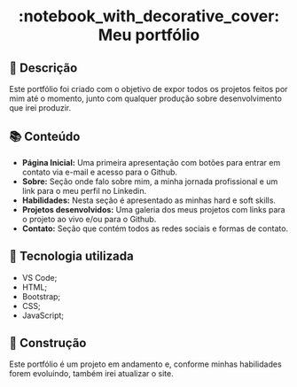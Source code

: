 <h1 align="center">:notebook_with_decorative_cover: Meu portfólio</h1>

## :memo: Descrição
Este portfólio foi criado com o objetivo de expor todos os projetos feitos por mim até o momento, junto com qualquer produção sobre desenvolvimento que irei produzir.

## :books: Conteúdo
* <b>Página Inicial:</b> Uma primeira apresentação com botões para entrar em contato via e-mail e acesso para o Github.
* <b>Sobre:</b> Seção onde falo sobre mim, a minha jornada profissional e um link para o meu perfil no Linkedin.
* <b>Habilidades:</b> Nesta seção é apresentado as minhas hard e soft skills.
* <b>Projetos desenvolvidos:</b> Uma galeria dos meus projetos com links para o projeto ao vivo e/ou para o Github.
* <b>Contato:</b> Seção que contém todos as redes sociais e formas de contato.

## :wrench: Tecnologia utilizada
* VS Code;
* HTML;
* Bootstrap;
* CSS;
* JavaScript;

## :dart: Construção
Este portfólio é um projeto em andamento e, conforme minhas habilidades forem evoluindo, também irei atualizar o site.
